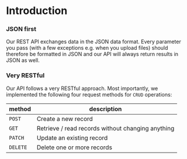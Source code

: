# Introduction

### JSON first

Our REST API exchanges data in the JSON data format. Every parameter you pass (with a few exceptions e.g. when you upload files) should therefore be formatted in JSON and our API will always return results in JSON as well.

### Very RESTful

Our API follows a very RESTful approach.
Most importantly, we implemented the following four request methods for `CRUD` operations:

| method   | description | 
|----------|-------------|
| `POST`   | Create a new record |
| `GET`    | Retrieve / read records without changing anything |
| `PATCH`  | Update an existing record |
| `DELETE` | Delete one or more records |
